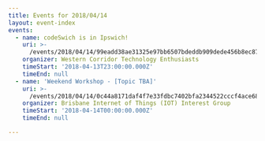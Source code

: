 ```yaml
---
title: Events for 2018/04/14
layout: event-index
events:
  - name: codeSwich is in Ipswich!
    uri: >-
      /events/2018/04/14/99eadd38ae31325e97bb6507bdeddb909dede456b8ec87dd33a03e00012ba597
    organizer: Western Corridor Technology Enthusiasts
    timeStart: '2018-04-13T23:00:00.000Z'
    timeEnd: null
  - name: 'Weekend Workshop - [Topic TBA]'
    uri: >-
      /events/2018/04/14/0c44a8171daf4f7e33fdbc7402bfa2344522cccf4ace6869dc2fc1e29f1ea850
    organizer: Brisbane Internet of Things (IOT) Interest Group
    timeStart: '2018-04-14T00:00:00.000Z'
    timeEnd: null

---
```

